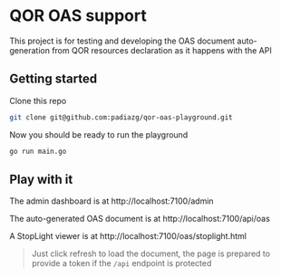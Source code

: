 # QOR OAS support

This project is for testing and developing the OAS document auto-generation from QOR resources declaration as it happens with the API

## Getting started
Clone this repo
```bash
git clone git@github.com:padiazg/qor-oas-playground.git
```
Now you should be ready to run the playground

```bash
go run main.go
```

## Play with it
The admin dashboard is at http://localhost:7100/admin

The auto-generated OAS document is at http://localhost:7100/api/oas

A StopLight viewer is at http://localhost:7100/oas/stoplight.html
> Just click refresh to load the document, the page is prepared to provide a token if the `/api` endpoint is protected
